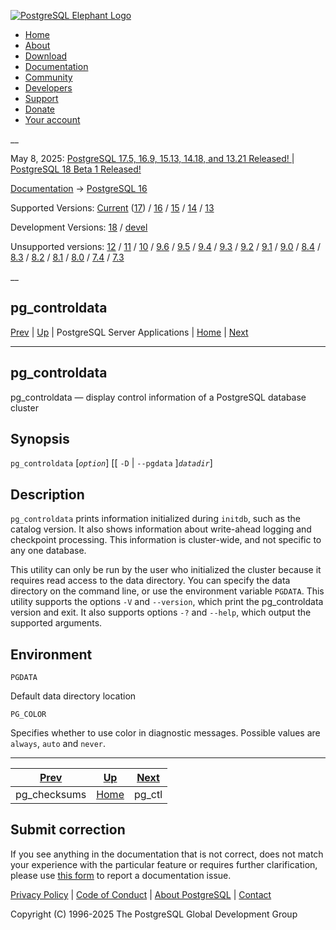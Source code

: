 [ ![PostgreSQL Elephant Logo](/media/img/about/press/elephant.png) ](/)

  * [Home](/ "Home")
  * [About](/about/ "About")
  * [Download](/download/ "Download")
  * [Documentation](/docs/ "Documentation")
  * [Community](/community/ "Community")
  * [Developers](/developer/ "Developers")
  * [Support](/support/ "Support")
  * [Donate](/about/donate/ "Donate")
  * [Your account](/account/ "Your account")

__

May 8, 2025: [ PostgreSQL 17.5, 16.9, 15.13, 14.18, and 13.21 Released! ](/about/news/postgresql-175-169-1513-1418-and-1321-released-3072/) | [ PostgreSQL 18 Beta 1 Released! ](/about/news/postgresql-18-beta-1-released-3070/)

[Documentation](/docs/ "Documentation") -> [PostgreSQL
16](/docs/16/index.html)

Supported Versions: [Current](/docs/current/app-pgcontroldata.html "PostgreSQL
17 - pg_controldata") ([17](/docs/17/app-pgcontroldata.html "PostgreSQL 17 -
pg_controldata")) / [16](/docs/16/app-pgcontroldata.html "PostgreSQL 16 -
pg_controldata") / [15](/docs/15/app-pgcontroldata.html "PostgreSQL 15 -
pg_controldata") / [14](/docs/14/app-pgcontroldata.html "PostgreSQL 14 -
pg_controldata") / [13](/docs/13/app-pgcontroldata.html "PostgreSQL 13 -
pg_controldata")

Development Versions: [18](/docs/18/app-pgcontroldata.html "PostgreSQL 18 -
pg_controldata") / [devel](/docs/devel/app-pgcontroldata.html "PostgreSQL
devel - pg_controldata")

Unsupported versions: [12](/docs/12/app-pgcontroldata.html "PostgreSQL 12 -
pg_controldata") / [11](/docs/11/app-pgcontroldata.html "PostgreSQL 11 -
pg_controldata") / [10](/docs/10/app-pgcontroldata.html "PostgreSQL 10 -
pg_controldata") / [9.6](/docs/9.6/app-pgcontroldata.html "PostgreSQL 9.6 -
pg_controldata") / [9.5](/docs/9.5/app-pgcontroldata.html "PostgreSQL 9.5 -
pg_controldata") / [9.4](/docs/9.4/app-pgcontroldata.html "PostgreSQL 9.4 -
pg_controldata") / [9.3](/docs/9.3/app-pgcontroldata.html "PostgreSQL 9.3 -
pg_controldata") / [9.2](/docs/9.2/app-pgcontroldata.html "PostgreSQL 9.2 -
pg_controldata") / [9.1](/docs/9.1/app-pgcontroldata.html "PostgreSQL 9.1 -
pg_controldata") / [9.0](/docs/9.0/app-pgcontroldata.html "PostgreSQL 9.0 -
pg_controldata") / [8.4](/docs/8.4/app-pgcontroldata.html "PostgreSQL 8.4 -
pg_controldata") / [8.3](/docs/8.3/app-pgcontroldata.html "PostgreSQL 8.3 -
pg_controldata") / [8.2](/docs/8.2/app-pgcontroldata.html "PostgreSQL 8.2 -
pg_controldata") / [8.1](/docs/8.1/app-pgcontroldata.html "PostgreSQL 8.1 -
pg_controldata") / [8.0](/docs/8.0/app-pgcontroldata.html "PostgreSQL 8.0 -
pg_controldata") / [7.4](/docs/7.4/app-pgcontroldata.html "PostgreSQL 7.4 -
pg_controldata") / [7.3](/docs/7.3/app-pgcontroldata.html "PostgreSQL 7.3 -
pg_controldata")

__

pg_controldata  
---  
[Prev](app-pgchecksums.html "pg_checksums")  | [Up](reference-server.html "PostgreSQL Server Applications") | PostgreSQL Server Applications | [Home](index.html "PostgreSQL 16.9 Documentation") |  [Next](app-pg-ctl.html "pg_ctl")  
  
* * *

## pg_controldata

pg_controldata — display control information of a PostgreSQL database cluster

## Synopsis

`pg_controldata` [_`option`_] [[ `-D` | `--pgdata` ]_`datadir`_]

## Description

`pg_controldata` prints information initialized during `initdb`, such as the
catalog version. It also shows information about write-ahead logging and
checkpoint processing. This information is cluster-wide, and not specific to
any one database.

This utility can only be run by the user who initialized the cluster because
it requires read access to the data directory. You can specify the data
directory on the command line, or use the environment variable `PGDATA`. This
utility supports the options `-V` and `--version`, which print the
pg_controldata version and exit. It also supports options `-?` and `--help`,
which output the supported arguments.

## Environment

`PGDATA`

    

Default data directory location

`PG_COLOR`

    

Specifies whether to use color in diagnostic messages. Possible values are
`always`, `auto` and `never`.

* * *

[Prev](app-pgchecksums.html "pg_checksums")  | [Up](reference-server.html "PostgreSQL Server Applications") |  [Next](app-pg-ctl.html "pg_ctl")  
---|---|---  
pg_checksums  | [Home](index.html "PostgreSQL 16.9 Documentation") |  pg_ctl  
  
## Submit correction

If you see anything in the documentation that is not correct, does not match
your experience with the particular feature or requires further clarification,
please use [this form](/account/comments/new/16/app-pgcontroldata.html/) to
report a documentation issue.

[Privacy Policy](/about/privacypolicy) | [Code of Conduct](/about/policies/coc/) | [About PostgreSQL](/about/) | [Contact](/about/contact/)  

Copyright (C) 1996-2025 The PostgreSQL Global Development Group


